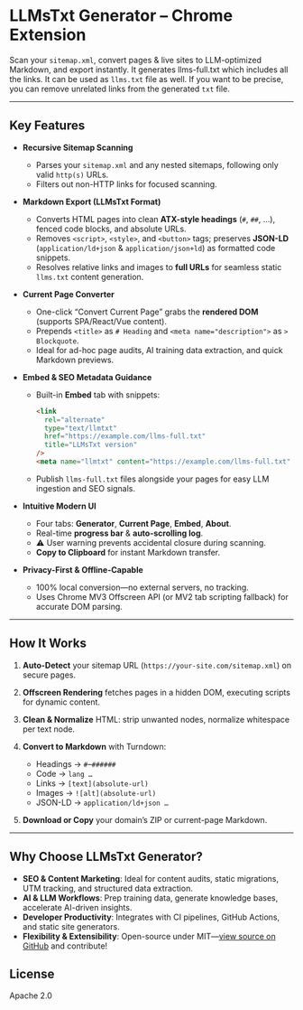 # LLMsTxt Generator – Chrome Extension

Scan your `sitemap.xml`, convert pages & live sites to LLM-optimized Markdown, and export instantly. It generates llms-full.txt which includes all the links. It can be used as `llms.txt` file as well. If you want to be precise, you can remove unrelated links from the generated `txt` file.

---

## Key Features

- **Recursive Sitemap Scanning**

  - Parses your `sitemap.xml` and any nested sitemaps, following only valid `http(s)` URLs.
  - Filters out non-HTTP links for focused scanning.

- **Markdown Export (LLMsTxt Format)**

  - Converts HTML pages into clean **ATX-style headings** (`#`, `##`, …), fenced code blocks, and absolute URLs.
  - Removes `<script>`, `<style>`, and `<button>` tags; preserves **JSON-LD** (`application/ld+json` & `application/json+ld`) as formatted code snippets.
  - Resolves relative links and images to **full URLs** for seamless static `llms.txt` content generation.

- **Current Page Converter**

  - One-click “Convert Current Page” grabs the **rendered DOM** (supports SPA/React/Vue content).
  - Prepends `<title>` as `# Heading` and `<meta name="description">` as `> Blockquote`.
  - Ideal for ad-hoc page audits, AI training data extraction, and quick Markdown previews.

- **Embed & SEO Metadata Guidance**

  - Built-in **Embed** tab with snippets:

    ```html
    <link
      rel="alternate"
      type="text/llmtxt"
      href="https://example.com/llms-full.txt"
      title="LLMsTxt version"
    />
    <meta name="llmtxt" content="https://example.com/llms-full.txt" />
    ```

  - Publish `llms-full.txt` files alongside your pages for easy LLM ingestion and SEO signals.

- **Intuitive Modern UI**

  - Four tabs: **Generator**, **Current Page**, **Embed**, **About**.
  - Real-time **progress bar** & **auto-scrolling log**.
  - ⚠️ User warning prevents accidental closure during scanning.
  - **Copy to Clipboard** for instant Markdown transfer.

- **Privacy-First & Offline-Capable**

  - 100% local conversion—no external servers, no tracking.
  - Uses Chrome MV3 Offscreen API (or MV2 tab scripting fallback) for accurate DOM parsing.

---

## How It Works

1. **Auto-Detect** your sitemap URL (`https://your-site.com/sitemap.xml`) on secure pages.
2. **Offscreen Rendering** fetches pages in a hidden DOM, executing scripts for dynamic content.
3. **Clean & Normalize** HTML: strip unwanted nodes, normalize whitespace per text node.
4. **Convert to Markdown** with Turndown:

   - Headings → `#`–`######`
   - Code → `lang …`
   - Links → `[text](absolute-url)`
   - Images → `![alt](absolute-url)`
   - JSON-LD → `application/ld+json …`

5. **Download or Copy** your domain’s ZIP or current-page Markdown.

---

## Why Choose LLMsTxt Generator?

- **SEO & Content Marketing**: Ideal for content audits, static migrations, UTM tracking, and structured data extraction.
- **AI & LLM Workflows**: Prep training data, generate knowledge bases, accelerate AI-driven insights.
- **Developer Productivity**: Integrates with CI pipelines, GitHub Actions, and static site generators.
- **Flexibility & Extensibility**: Open-source under MIT—[view source on GitHub](https://github.com/plainsignal/llmstxt) and contribute!

## License

Apache 2.0
